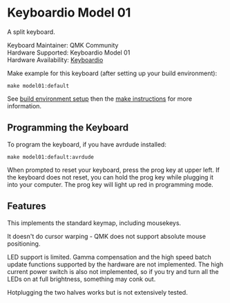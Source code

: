 # Keyboardio Model 01

A split keyboard.

Keyboard Maintainer: QMK Community  
Hardware Supported: Keyboardio Model 01  
Hardware Availability: [Keyboardio](https://shop.keyboard.io)  

Make example for this keyboard (after setting up your build environment):

    make model01:default

See [build environment setup](https://docs.qmk.fm/build_environment_setup.html) then the [make instructions](https://docs.qmk.fm/make_instructions.html) for more information.

## Programming the Keyboard

To program the keyboard, if you have avrdude installed:

    make model01:default:avrdude

When prompted to reset your keyboard, press the prog key at upper left. If the
keyboard does not reset, you can hold the prog key while plugging it into your
computer. The prog key will light up red in programming mode.

## Features

This implements the standard keymap, including mousekeys.

It doesn't do cursor warping - QMK does not support absolute mouse positioning.

LED support is limited. Gamma compensation and the high speed batch update
functions supported by the hardware are not implemented. The high current power
switch is also not implemented, so if you try and turn all the LEDs on at full
brightness, something may conk out.

Hotplugging the two halves works but is not extensively tested.
